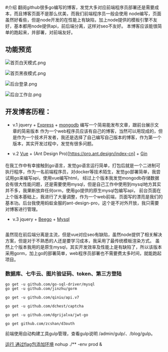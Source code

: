 #介绍
翻阅github很多go编写的博客，发觉大多对应前端程序员部署还是需要成本，而且博客页面不是那么优美，而我们前端程序员一般会使用
node编写，页面虽然好看些，但是node开发的在性能上有缺陷，加上node提供的模板引擎不友好，基本都用node提供api，前后端分离，这样对seo不友好。
本博客应该能很简单的跑起来，并部署，对前端友好。
## 功能预览
![首页白天模式.png](http://assets.cdbob.cn/%E9%A6%96%E9%A1%B5%E7%99%BD%E5%A4%A9%E6%A8%A1%E5%BC%8F.png)

![首页黑夜模式.png](http://assets.cdbob.cn/%E9%A6%96%E9%A1%B5%E9%BB%91%E5%A4%9C%E6%A8%A1%E5%BC%8F.png)

![后台登录.png](http://assets.cdbob.cn/%E5%90%8E%E5%8F%B0%E7%99%BB%E5%BD%95%E9%A1%B5.png)

![后台工作台.png](http://assets.cdbob.cn/%E5%90%8E%E5%8F%B0%E5%B7%A5%E4%BD%9C%E5%8F%B0.png)

## 开发博客历程：
- v.1 jquery + [Express](https://www.expressjs.com.cn/) + [mongodb](https://www.mongodb.org.cn/) 编写一个简易能发布文章，跟前台展示文章的简易版本
作为一个web程序员应该有自己的博客，当然可以用现成的，但是作为一个技术开发者，我还是选择了自己编写自己版本的博客，作为第一个版本，其实开发过程中，发觉有很多问题。

- v.2 [Vue](https://cn.vuejs.org/) + (Ant Design Pro)[https://pro.ant.design/index-cn] + [Gin](https://github.com/gin-gonic/gin)
####
在我工作中有幸接触到go语言，发觉go语言运行简单，打包后就是一个二进制可执行程序，作为一名前端程序员，对docker等技术陌生，发觉go部署简单，我尝试用go来编写api，使用vue编写html，
经过上个版本我发觉mongodb存储数据会有很大性能问题，还是需要使用mysql，但是自己工作中使用到mysql地方其实并不多，我果断放弃任何orm，使用go提供的原生mysql包编写api，
前台页面在上个版本基础上，我进行了大量调整，作为一个web前端，页面写的漂亮是我们的基本功。后台我使用蚂蚁金服的ant-design-pro，这个是不对外开放，我只需要对博客进行管理。


- v.3 jquery + [Beego](https://beego.me/) + [Mysql](https://www.mysql.com/)
##
虽然现在前后端分离是主流，但是vue对应seo有缺陷，虽然node提供了相关解决方案，但是对于不熟悉的人还是要学习成本，我采用了最传统模板渲染方式。
虽然上个版本我用的是原生mysql，其实开发效率及性能上是有缺陷了，所以该版本采用gorm，加上go的部署简单，web程序员部署也不需要费太多时间，就能跑起项目。

### 数据库、七牛云、图片验证码、token、第三方登陆
```
go get -u github.com/go-sql-driver/mysql
go get -u github.com/jinzhu/gorm

go get -u github.com/qiniu/api.v7

go get -u github.com/dchest/captcha

go get -u github.com/dgrijalva/jwt-go

go get github.com/zcshan/d3outh
```

前端使用自动构建工具gulp管理，查看gulp说明 /admin/gulp/、/blog/gulp。

[运行 通过flag包添加环境](https://www.letianbiji.com/go/go-pkg-flag.html)
nohup ./** -env prod &